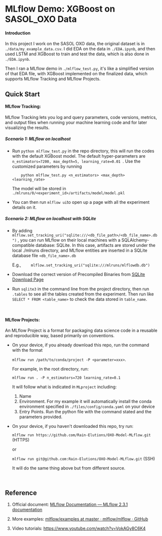 # MLflow Demo: XGBoost on SASOL_OXO Data

#### Introduction

In this project I work on the SASOL OXO data, the original dataset is in `./data/my_example_data.csv`. I did EDA on the data in `./EDA.ipynb`, and then used LSTM and XGBoost to train and test the data, which is also done in `./EDA.ipynb`.  

Then I ran a MLflow demo in `./mlflow_test.py`, it's like a simplified version of that EDA file, with XGBoost implemented on the finalized data, which supports MLflow Tracking and MLflow Projects.



## Quick Start

#### **MLflow Tracking**: 

MLflow Tracking lets you log and query parameters, code versions, metrics, and output files when running your machine learning code and for later visualizing the results.

##### Scenario 1: MLflow on localhost

- Run `python mlflow_test.py` in the repo directory, this will run the codes with the default XGBoost model. The default hyper-parameters are `n_estimators=7200, max_depth=5, learning_rate=0.01 `. Use the customized parameters by running

   `	python mlflow_test.py <n_estimators> <max_depth> <learning_rate>`

   The model will be stored in `./mlruns/0/<experiment_id>/artifacts/model/model.pkl`


- You can then run `mlflow ui`to open up a page with all the experiment details on it.


##### Scenario 2: MLflow on localhost with SQLite

- By adding `  mlflow.set_tracking_uri("sqlite:///<db_file_path>/<db_file_name>.db")` , you can run MLflow on their local machines with a SQLAlchemy-compatible database: SQLite. In this case, artifacts are stored under the local ./mlruns directory, and MLflow entities are inserted in a SQLite database file `<db_file_name>.db`

  E.g., `    mlflow.set_tracking_uri("sqlite:///mlruns/mlflowdb.db")`


- Download the correct version of Precompiled Binaries from [SQLite Download Page](https://www.sqlite.org/download.html)

- Run `sqlite3` in the command line from the project directory, then run `.tables` to see all the tables created from the experiment. Then run like `SELECT * FROM <table_name>` to check the data stored in `table_name`.

  ​

#### **MLflow Projects**: 

An MLflow Project is a format for packaging data science code in a reusable and reproducible way, based primarily on conventions.

- On your device, if you already download this repo, run the command with the format 

  `mlflow run /path/to/conda/project -P <parameter=xxx>`.

  For example, in the root directory, run:

  `mlflow run . -P n_estimators=720 learning_rate=0.1`

  It will follow what is indicated in `MLproject` including:

  1. Name
  2. Environment. For my example it will automatically install the conda environment specified in `./files/config/conda.yaml` on your device
  3. Entry Points. Run the python file with the command stated and the parameters provided.

- On your device, if you haven't downloaded this repo, try run:

  `mlflow run https://github.com/Rain-Elutions/OXO-Model-MLflow.git`      (HTTPS)

  or

  `mlflow run git@github.com:Rain-Elutions/OXO-Model-MLflow.git`        (SSH)

  It will do the same thing above but from different source.

  ​

## Reference

1. Official document: [MLflow Documentation — MLflow 2.3.1 documentation](https://mlflow.org/docs/latest/index.html)

2. More examples: [mlflow/examples at master · mlflow/mlflow · GitHub](https://github.com/mlflow/mlflow/tree/master/examples)

3. Video tutorials: https://www.youtube.com/watch?v=VokAGy8C6K4

   ​